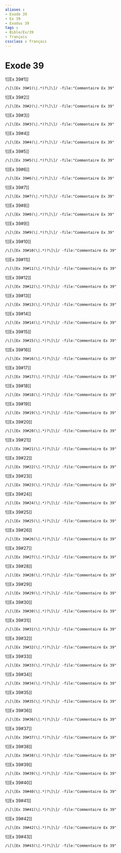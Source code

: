 ```yaml
---
aliases : 
- Exode 39
- Ex 39
- Exodus 39
tags : 
- Bible/Ex/39
- français
cssclass : français
---
```


# Exode 39

![[Ex 39#1]]

```query
/\[\[Ex 39#1(\|.*)?\]\]/ -file:"Commentaire Ex 39"
```

![[Ex 39#2]]

```query
/\[\[Ex 39#2(\|.*)?\]\]/ -file:"Commentaire Ex 39"
```

![[Ex 39#3]]

```query
/\[\[Ex 39#3(\|.*)?\]\]/ -file:"Commentaire Ex 39"
```

![[Ex 39#4]]

```query
/\[\[Ex 39#4(\|.*)?\]\]/ -file:"Commentaire Ex 39"
```

![[Ex 39#5]]

```query
/\[\[Ex 39#5(\|.*)?\]\]/ -file:"Commentaire Ex 39"
```

![[Ex 39#6]]

```query
/\[\[Ex 39#6(\|.*)?\]\]/ -file:"Commentaire Ex 39"
```

![[Ex 39#7]]

```query
/\[\[Ex 39#7(\|.*)?\]\]/ -file:"Commentaire Ex 39"
```

![[Ex 39#8]]

```query
/\[\[Ex 39#8(\|.*)?\]\]/ -file:"Commentaire Ex 39"
```

![[Ex 39#9]]

```query
/\[\[Ex 39#9(\|.*)?\]\]/ -file:"Commentaire Ex 39"
```

![[Ex 39#10]]

```query
/\[\[Ex 39#10(\|.*)?\]\]/ -file:"Commentaire Ex 39"
```

![[Ex 39#11]]

```query
/\[\[Ex 39#11(\|.*)?\]\]/ -file:"Commentaire Ex 39"
```

![[Ex 39#12]]

```query
/\[\[Ex 39#12(\|.*)?\]\]/ -file:"Commentaire Ex 39"
```

![[Ex 39#13]]

```query
/\[\[Ex 39#13(\|.*)?\]\]/ -file:"Commentaire Ex 39"
```

![[Ex 39#14]]

```query
/\[\[Ex 39#14(\|.*)?\]\]/ -file:"Commentaire Ex 39"
```

![[Ex 39#15]]

```query
/\[\[Ex 39#15(\|.*)?\]\]/ -file:"Commentaire Ex 39"
```

![[Ex 39#16]]

```query
/\[\[Ex 39#16(\|.*)?\]\]/ -file:"Commentaire Ex 39"
```

![[Ex 39#17]]

```query
/\[\[Ex 39#17(\|.*)?\]\]/ -file:"Commentaire Ex 39"
```

![[Ex 39#18]]

```query
/\[\[Ex 39#18(\|.*)?\]\]/ -file:"Commentaire Ex 39"
```

![[Ex 39#19]]

```query
/\[\[Ex 39#19(\|.*)?\]\]/ -file:"Commentaire Ex 39"
```

![[Ex 39#20]]

```query
/\[\[Ex 39#20(\|.*)?\]\]/ -file:"Commentaire Ex 39"
```

![[Ex 39#21]]

```query
/\[\[Ex 39#21(\|.*)?\]\]/ -file:"Commentaire Ex 39"
```

![[Ex 39#22]]

```query
/\[\[Ex 39#22(\|.*)?\]\]/ -file:"Commentaire Ex 39"
```

![[Ex 39#23]]

```query
/\[\[Ex 39#23(\|.*)?\]\]/ -file:"Commentaire Ex 39"
```

![[Ex 39#24]]

```query
/\[\[Ex 39#24(\|.*)?\]\]/ -file:"Commentaire Ex 39"
```

![[Ex 39#25]]

```query
/\[\[Ex 39#25(\|.*)?\]\]/ -file:"Commentaire Ex 39"
```

![[Ex 39#26]]

```query
/\[\[Ex 39#26(\|.*)?\]\]/ -file:"Commentaire Ex 39"
```

![[Ex 39#27]]

```query
/\[\[Ex 39#27(\|.*)?\]\]/ -file:"Commentaire Ex 39"
```

![[Ex 39#28]]

```query
/\[\[Ex 39#28(\|.*)?\]\]/ -file:"Commentaire Ex 39"
```

![[Ex 39#29]]

```query
/\[\[Ex 39#29(\|.*)?\]\]/ -file:"Commentaire Ex 39"
```

![[Ex 39#30]]

```query
/\[\[Ex 39#30(\|.*)?\]\]/ -file:"Commentaire Ex 39"
```

![[Ex 39#31]]

```query
/\[\[Ex 39#31(\|.*)?\]\]/ -file:"Commentaire Ex 39"
```

![[Ex 39#32]]

```query
/\[\[Ex 39#32(\|.*)?\]\]/ -file:"Commentaire Ex 39"
```

![[Ex 39#33]]

```query
/\[\[Ex 39#33(\|.*)?\]\]/ -file:"Commentaire Ex 39"
```

![[Ex 39#34]]

```query
/\[\[Ex 39#34(\|.*)?\]\]/ -file:"Commentaire Ex 39"
```

![[Ex 39#35]]

```query
/\[\[Ex 39#35(\|.*)?\]\]/ -file:"Commentaire Ex 39"
```

![[Ex 39#36]]

```query
/\[\[Ex 39#36(\|.*)?\]\]/ -file:"Commentaire Ex 39"
```

![[Ex 39#37]]

```query
/\[\[Ex 39#37(\|.*)?\]\]/ -file:"Commentaire Ex 39"
```

![[Ex 39#38]]

```query
/\[\[Ex 39#38(\|.*)?\]\]/ -file:"Commentaire Ex 39"
```

![[Ex 39#39]]

```query
/\[\[Ex 39#39(\|.*)?\]\]/ -file:"Commentaire Ex 39"
```

![[Ex 39#40]]

```query
/\[\[Ex 39#40(\|.*)?\]\]/ -file:"Commentaire Ex 39"
```

![[Ex 39#41]]

```query
/\[\[Ex 39#41(\|.*)?\]\]/ -file:"Commentaire Ex 39"
```

![[Ex 39#42]]

```query
/\[\[Ex 39#42(\|.*)?\]\]/ -file:"Commentaire Ex 39"
```

![[Ex 39#43]]

```query
/\[\[Ex 39#43(\|.*)?\]\]/ -file:"Commentaire Ex 39"
```

